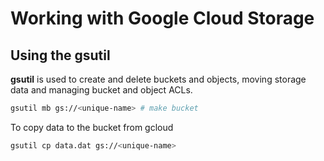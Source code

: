 # Working with Google Cloud Storage

## Using the gsutil

**gsutil** is used to create and delete buckets and objects, moving storage data and managing bucket and object ACLs.

```sh
gsutil mb gs://<unique-name> # make bucket
```

To copy data to the bucket from gcloud

```sh
gsutil cp data.dat gs://<unique-name>
```